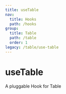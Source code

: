 ```yaml
---
title: useTable
nav:
  title: Hooks
  path: /hooks
group:
  title: Table
  path: /table
  order: 1
legacy: /table/use-table
---
```


# useTable

A pluggable Hook for Table

